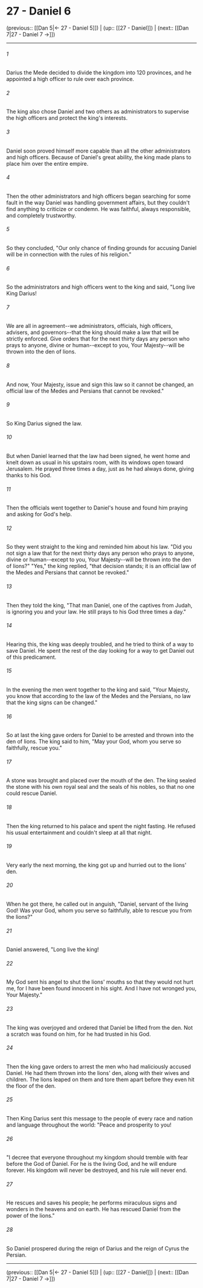# 27 - Daniel 6

(previous:: [[Dan 5|← 27 - Daniel 5]]) | (up:: [[27 - Daniel]]) | (next:: [[Dan 7|27 - Daniel 7 →]])

***


###### 1 
Darius the Mede decided to divide the kingdom into 120 provinces, and he appointed a high officer to rule over each province. 

###### 2 
The king also chose Daniel and two others as administrators to supervise the high officers and protect the king's interests. 

###### 3 
Daniel soon proved himself more capable than all the other administrators and high officers. Because of Daniel's great ability, the king made plans to place him over the entire empire. 

###### 4 
Then the other administrators and high officers began searching for some fault in the way Daniel was handling government affairs, but they couldn't find anything to criticize or condemn. He was faithful, always responsible, and completely trustworthy. 

###### 5 
So they concluded, "Our only chance of finding grounds for accusing Daniel will be in connection with the rules of his religion." 

###### 6 
So the administrators and high officers went to the king and said, "Long live King Darius! 

###### 7 
We are all in agreement--we administrators, officials, high officers, advisers, and governors--that the king should make a law that will be strictly enforced. Give orders that for the next thirty days any person who prays to anyone, divine or human--except to you, Your Majesty--will be thrown into the den of lions. 

###### 8 
And now, Your Majesty, issue and sign this law so it cannot be changed, an official law of the Medes and Persians that cannot be revoked." 

###### 9 
So King Darius signed the law. 

###### 10 
But when Daniel learned that the law had been signed, he went home and knelt down as usual in his upstairs room, with its windows open toward Jerusalem. He prayed three times a day, just as he had always done, giving thanks to his God. 

###### 11 
Then the officials went together to Daniel's house and found him praying and asking for God's help. 

###### 12 
So they went straight to the king and reminded him about his law. "Did you not sign a law that for the next thirty days any person who prays to anyone, divine or human--except to you, Your Majesty--will be thrown into the den of lions?" "Yes," the king replied, "that decision stands; it is an official law of the Medes and Persians that cannot be revoked." 

###### 13 
Then they told the king, "That man Daniel, one of the captives from Judah, is ignoring you and your law. He still prays to his God three times a day." 

###### 14 
Hearing this, the king was deeply troubled, and he tried to think of a way to save Daniel. He spent the rest of the day looking for a way to get Daniel out of this predicament. 

###### 15 
In the evening the men went together to the king and said, "Your Majesty, you know that according to the law of the Medes and the Persians, no law that the king signs can be changed." 

###### 16 
So at last the king gave orders for Daniel to be arrested and thrown into the den of lions. The king said to him, "May your God, whom you serve so faithfully, rescue you." 

###### 17 
A stone was brought and placed over the mouth of the den. The king sealed the stone with his own royal seal and the seals of his nobles, so that no one could rescue Daniel. 

###### 18 
Then the king returned to his palace and spent the night fasting. He refused his usual entertainment and couldn't sleep at all that night. 

###### 19 
Very early the next morning, the king got up and hurried out to the lions' den. 

###### 20 
When he got there, he called out in anguish, "Daniel, servant of the living God! Was your God, whom you serve so faithfully, able to rescue you from the lions?" 

###### 21 
Daniel answered, "Long live the king! 

###### 22 
My God sent his angel to shut the lions' mouths so that they would not hurt me, for I have been found innocent in his sight. And I have not wronged you, Your Majesty." 

###### 23 
The king was overjoyed and ordered that Daniel be lifted from the den. Not a scratch was found on him, for he had trusted in his God. 

###### 24 
Then the king gave orders to arrest the men who had maliciously accused Daniel. He had them thrown into the lions' den, along with their wives and children. The lions leaped on them and tore them apart before they even hit the floor of the den. 

###### 25 
Then King Darius sent this message to the people of every race and nation and language throughout the world: "Peace and prosperity to you! 

###### 26 
"I decree that everyone throughout my kingdom should tremble with fear before the God of Daniel. For he is the living God, and he will endure forever. His kingdom will never be destroyed, and his rule will never end. 

###### 27 
He rescues and saves his people; he performs miraculous signs and wonders in the heavens and on earth. He has rescued Daniel from the power of the lions." 

###### 28 
So Daniel prospered during the reign of Darius and the reign of Cyrus the Persian.

***

(previous:: [[Dan 5|← 27 - Daniel 5]]) | (up:: [[27 - Daniel]]) | (next:: [[Dan 7|27 - Daniel 7 →]])
